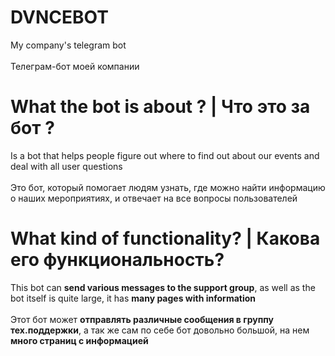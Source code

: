 # DVNCEBOT
My company's telegram bot<br/><br/>
Телеграм-бот моей компании
# What the bot is about ? | Что это за бот ?
Is a bot that helps people figure out where to find out about our events and deal with all user questions<br/><br/>
Это бот, который помогает людям узнать, где можно найти информацию о наших мероприятиях, и отвечает на все вопросы пользователей
# What kind of functionality? | Какова его функциональность?
This bot can **send various messages to the support group**, as well as the bot itself is quite large, it has **many pages with information**<br/><br/>
Этот бот может **отправлять различные сообщения в группу тех.поддержки**, а так же сам по себе бот довольно большой, на нем **много страниц с информацией**
